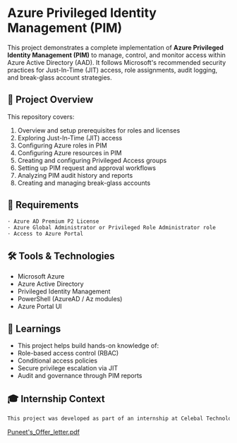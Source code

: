 # Azure Privileged Identity Management (PIM) 

This project demonstrates a complete implementation of **Azure Privileged Identity Management (PIM)** to manage, control, and monitor access within Azure Active Directory (AAD). It follows Microsoft's recommended security practices for Just-In-Time (JIT) access, role assignments, audit logging, and break-glass account strategies.


## 🚀 Project Overview

This repository covers:

1. Overview and setup prerequisites for roles and licenses
2. Exploring Just-In-Time (JIT) access
3. Configuring Azure roles in PIM
4. Configuring Azure resources in PIM
5. Creating and configuring Privileged Access groups
6. Setting up PIM request and approval workflows
7. Analyzing PIM audit history and reports
8. Creating and managing break-glass accounts




## 🧾 Requirements
```
· Azure AD Premium P2 License
· Azure Global Administrator or Privileged Role Administrator role
· Access to Azure Portal
```

## 🛠️ Tools & Technologies
- Microsoft Azure
- Azure Active Directory
- Privileged Identity Management
- PowerShell (AzureAD / Az modules)
- Azure Portal UI

  
 ## 🧠 Learnings
- This project helps build hands-on knowledge of:
- Role-based access control (RBAC)
- Conditional access policies
- Secure privilege escalation via JIT
- Audit and governance through PIM reports

## 🎓 Internship Context
``` bash
This project was developed as part of an internship at Celebal Technologies, focusing on enterprise-level identity governance and access management using Microsoft Azure. 
```
[Puneet's_Offer_letter.pdf](https://github.com/user-attachments/files/21223429/Puneet.s_Offer_letter.pdf)
